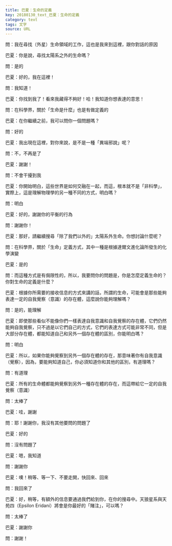```yaml
---
title: 巴夏：生命的定義
key: 20180130_text_巴夏：生命的定義
category: text
tags: 文字
source: URL
---
```


問：我在尋找（外星）生命領域的工作，這也是我來到這裡，跟你對話的原因

巴夏：你是說，尋找太陽系之外的生命嗎？

問：是的

巴夏：好的，我在這裡！

問：我知道！

巴夏：你找到我了！看來我藏得不夠好！哈！我知道你想表達的意思！

問：在科學界，關於「生命是什麼」也是有做定義的

巴夏：在你繼續之前，我可以問你一個問題嗎？

問：好的

巴夏：我出現在這裡，對你來說，是不是一種「異端邪說」呢？

問：不，不再是了

巴夏：謝謝！

問：不會干擾到我

巴夏：你開始明白，這些世界是如何交融在一起，而這，根本就不是「非科學」，實際上，這是理解物理學的另一種不同的方式，明白嗎？

問：明白

巴夏：好的，謝謝你的平衡的行為

問：謝謝你！

巴夏：那好，請繼續搜尋「除了我們以外的」太陽系外生命。你想討論什麼呢？

問：在科學界，關於「生命」定義方式，其中一種是根據達爾文進化論所發生的化學演變

巴夏：是的

問：而這種方式是有侷限性的，所以，我要問你的問題是，你是怎麼定義生命的？你對生命的定義是什麼？

巴夏：根據你所需要的接收信息的方式來講的話，所謂的生命，可能會是那些能夠表達一定的自我覺察（意識）的存在體，這麼說你能夠理解嗎？

問：是的，能理解

巴夏：即使那些看似不能像你們一樣表達自我意識和自我覺察的存在體，它們仍然能夠自我覺察，只不過是以它們自己的方式，它們的表達方式可能非常不同，但是大部分存在體，都能知道自己和另外一個存在體的區別，你能明白嗎？

問：明白

巴夏：所以，如果你能夠覺察到另外一個存在體的存在，那意味著你有自我意識（覺察），因為，要能夠知道自己，你必須知道你和其他的區別，有道理嗎？

問：有道理

巴夏：所有的生命體都能夠覺察到另外一種存在體的存在，而這帶給它一定的自我覺察（意識）

問：太棒了

巴夏：哇，謝謝

問：耶！謝謝你，我沒有其他要問的問題了

巴夏：好的

問：沒有問題了

巴夏：嗯，我知道

問：謝謝你

巴夏：噢！稍等、等一下、不要走開，快回來、回來

問：我回來了

巴夏：好，稍等，有額外的信息要通過我們給到你，在你的搜尋中。天狼星系與天苑四（Epsilon Eridani）將會是你最好的「賭注」，可以嗎？

問：太棒了

巴夏：謝謝你

問：謝謝！
